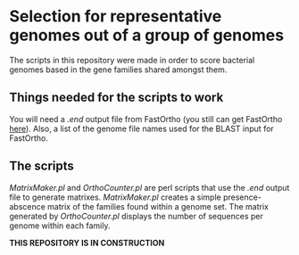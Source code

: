 # Selection for representative genomes out of a group of genomes  
The scripts in this repository were made in order to score bacterial genomes based in the gene families shared amongst them.  

## Things needed for the scripts to work
You will need a *.end* output file from FastOrtho (you still can get FastOrtho [here](https://github.com/olsonanl/FastOrtho)). Also, a list of the genome file names used for the BLAST input for FastOrtho.
 
## The scripts
*MatrixMaker.pl* and *OrthoCounter.pl* are perl scripts that use the *.end* output file to generate matrixes. *MatrixMaker.pl* creates a simple presence-abscence matrix of the families found within a genome set. The matrix generated by *OrthoCounter.pl* displays the number of sequences per genome within each family.  
  
**THIS REPOSITORY IS IN CONSTRUCTION**
